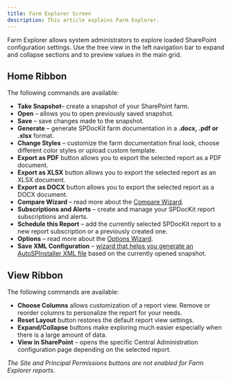 ```yaml
---
title: Farm Explorer Screen
description: This article explains Farm Explorer. 
---
```

Farm Explorer allows system administrators to explore loaded SharePoint configuration settings. Use the tree view in the left navigation bar to expand and collapse sections and to preview values in the main grid.

## Home Ribbon
The following commands are available:

* __Take Snapshot__– create a snapshot of your SharePoint farm.
* __Open__ – allows you to open previously saved snapshot.
* __Save__ – save changes made to the snapshot.
* __Generate__ – generate SPDocKit farm documentation in a __.docx, .pdf or .xlsx__ format.
* __Change Styles__ – customize the farm documentation final look, choose different color styles or upload custom template.
* __Export as PDF__ button allows you to export the selected report as a PDF document.
* __Export as XLSX__ button allows you to export the selected report as an XLSX document.
* __Export as DOCX__ button allows you to export the selected report as a DOCX document.
* __Compare Wizard__ – read more about the [Compare Wizard](#internal/get-to-know-documentation-toolkit/backstage-screen/compare-wizard/).
* __Subscriptions and Alerts__ – create and manage your SPDocKit report subscriptions and alerts.
* __Schedule this Report__ – add the currently selected SPDocKit report to a new report subscription or a previously created one.
* __Options__ – read more about the [Options Wizard](#internal/get-to-know-documentation-toolkit/backstage-screen/options-wizard/).
* __Save XML Configuration__ – [wizard that helps you generate an AutoSPInstaller XML file](#internal/how-to/sharepoint-farm-snapshots/generate-autospinstaller-xml-configuration-file/) based on the currently opened snapshot.

## View Ribbon
The following commands are available:

* __Choose Columns__ allows customization of a report view. Remove or reorder columns to personalize the report for your needs.
* __Reset Layout__ button restores the default report view settings.
* __Expand/Collapse__ buttons make exploring much easier especially when there is a large amount of data.
* __View in SharePoint__ – opens the specific Central Administration configuration page depending on the selected report.

_The Site and Principal Permissions buttons are not enabled for Farm Explorer reports._
